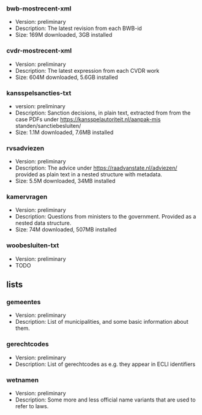 
### bwb-mostrecent-xml
* Version:      preliminary
* Description:  The latest revision from each BWB-id
* Size:         169M downloaded, 3GB installed

### cvdr-mostrecent-xml
* Version:      preliminary
* Description:  The latest expression from each CVDR work
* Size:         604M downloaded, 5.6GB installed


### kansspelsancties-txt
* version:      preliminary
* Description:  Sanction decisions, in plain text, extracted from from the case PDFs under https://kansspelautoriteit.nl/aanpak-mis
standen/sanctiebesluiten/
* Size:         1.1M downloaded, 7.6MB installed

### rvsadviezen
* Version:      preliminary
* Description:  The advice under https://raadvanstate.nl/adviezen/ provided as plain text in a nested structure with metadata.
* Size:         5.5M downloaded, 34MB installed

### kamervragen
* Version:      preliminary
* Description:  Questions from ministers to the government. Provided as a nested data structure.
* Size:         74M downloaded, 507MB installed

### woobesluiten-txt
* Version:      preliminary
* TODO


## lists

### gemeentes
* Version:      preliminary
* Description:  List of municipalities, and some basic information about them.

### gerechtcodes
* Version:      preliminary
* Description:  List of gerechtcodes as e.g. they appear in ECLI identifiers

### wetnamen
* Version:      preliminary
* Description:  Some more and less official name variants that are used to refer to laws.


